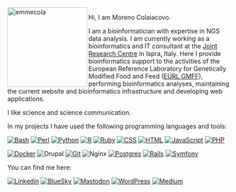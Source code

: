 <img src="https://emmecola.github.io/emmecola.jpg" alt="emmecola" width="180" align="left">

Hi, I am Moreno Colaiacovo.

I am a bioinformatician with expertise in NGS data analysis. I am currently working as a bioinformatics and IT consultant at the [Joint Research Centre](https://joint-research-centre.ec.europa.eu/index_en) in Ispra, Italy. Here I provide bioinformatics support to the activities of the European Reference Laboratory for Genetically Modified Food and Feed ([EURL GMFF](https://gmo-crl.jrc.ec.europa.eu/)), performing bioinformatics analyses, maintaining the current website and bioinformatics infrastructure and developing web applications.

I like science and science communication.

In my projects I have used the following programming languages and tools:

[![Bash](https://img.shields.io/badge/Bash-4EAA25?logo=gnubash&logoColor=fff)](#)
[![Perl](https://img.shields.io/badge/Perl-%2339457E.svg?logo=perl&logoColor=white)](#)
[![Python](https://img.shields.io/badge/Python-3776AB?logo=python&logoColor=fff)](#)
[![R](https://img.shields.io/badge/R-%23276DC3.svg?logo=r&logoColor=white)](#)
[![Ruby](https://img.shields.io/badge/Ruby-%23CC342D.svg?&logo=ruby&logoColor=white)](#)
[![CSS](https://img.shields.io/badge/CSS-1572B6?logo=css3&logoColor=fff)](#)
[![HTML](https://img.shields.io/badge/HTML-%23E34F26.svg?logo=html5&logoColor=white)](#)
[![JavaScript](https://img.shields.io/badge/JavaScript-F7DF1E?logo=javascript&logoColor=000)](#)
[![PHP](https://img.shields.io/badge/php-%23777BB4.svg?&logo=php&logoColor=white)](#)

[![Docker](https://img.shields.io/badge/Docker-2496ED?logo=docker&logoColor=fff)](#)
![Drupal](https://img.shields.io/badge/drupal-%230678BE.svg?logo=drupal&logoColor=white)
[![Git](https://img.shields.io/badge/Git-F05032?logo=git&logoColor=fff)](#)
![Nginx](https://img.shields.io/badge/nginx-%23009639.svg?logo=nginx&logoColor=white)
[![Postgres](https://img.shields.io/badge/Postgres-%23316192.svg?logo=postgresql&logoColor=white)](#)
[![Rails](https://img.shields.io/badge/Rails-%23CC0000.svg?logo=ruby-on-rails&logoColor=white)](#)
[![Symfony](https://img.shields.io/badge/Symfony-black?logo=symfony)](#)

You can find me here:

[![Linkedin](https://img.shields.io/badge/LinkedIn-0077B5?&logo=linkedin&logoColor=white)](https://www.linkedin.com/in/colaiacovo/)
[![BlueSky](https://img.shields.io/badge/Bluesky-1DA1F2?logo=Bluesky&logoColor=white)](https://bsky.app/profile/emmecola.bsky.app)
[![Mastodon](https://img.shields.io/badge/Mastodon-6364FF?logo=mastodon&logoColor=fff)](https://mastodon.uno/@emmecola)
[![WordPress](https://img.shields.io/badge/WordPress-%2321759B.svg?logo=wordpress&logoColor=white)](https://mygenomix.wordpress.com)
[![Medium](https://img.shields.io/badge/Medium-black?logo=medium&logoColor=white)](https://mygenomix.medium.com/)
